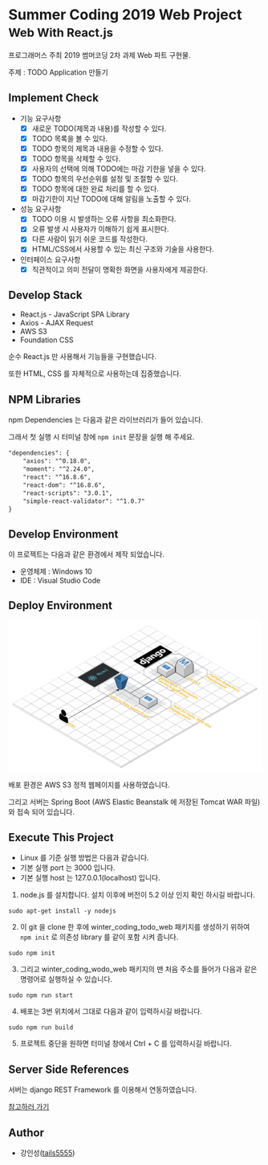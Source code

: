 # Summer Coding 2019 Web Project<br/><small>Web With React.js</small>

프로그래머스 주최 2019 썸머코딩 2차 과제 Web 파트 구현물.

주제 : TODO Application 만들기

## Implement Check

- 기능 요구사항
  - [x] 새로운 TODO(제목과 내용)를 작성할 수 있다.
  - [x] TODO 목록을 볼 수 있다.
  - [x] TODO 항목의 제목과 내용을 수정할 수 있다.
  - [x] TODO 항목을 삭제할 수 있다.
  - [x] 사용자의 선택에 의해 TODO에는 마감 기한을 넣을 수 있다.
  - [x] TODO 항목의 우선순위를 설정 및 조절할 수 있다.
  - [x] TODO 항목에 대한 완료 처리를 할 수 있다.
  - [x] 마감기한이 지난 TODO에 대해 알림을 노출할 수 있다.
- 성능 요구사항
  - [x] TODO 이용 시 발생하는 오류 사항을 최소화한다.
  - [x] 오류 발생 시 사용자가 이해하기 쉽게 표시한다.
  - [x] 다른 사람이 읽기 쉬운 코드를 작성한다.
  - [x] HTML/CSS에서 사용할 수 있는 최신 구조와 기술을 사용한다.
- 인터페이스 요구사항
  - [x] 직관적이고 의미 전달이 명확한 화면을 사용자에게 제공한다.

## Develop Stack

- React.js - JavaScript SPA Library
- Axios - AJAX Request
- AWS S3
- Foundation CSS

순수 React.js 만 사용해서 기능들을 구현했습니다.

또한 HTML, CSS 를 자체적으로 사용하는데 집중했습니다.

## NPM Libraries

npm Dependencies 는 다음과 같은 라이브러리가 들어 있습니다.

그래서 첫 실행 시 터미널 창에 `npm init` 문장을 실행 해 주세요.

```
"dependencies": {
    "axios": "^0.18.0",
    "moment": "^2.24.0",
    "react": "^16.8.6",
    "react-dom": "^16.8.6",
    "react-scripts": "3.0.1",
    "simple-react-validator": "^1.0.7"
}
```

## Develop Environment

이 프로젝트는 다음과 같은 환경에서 제작 되었습니다.

- 운영체제 : Windows 10
- IDE : Visual Studio Code

## Deploy Environment

![aws_deploy](./images/2019_summer_todo_deploy.png)

배포 환경은 AWS S3 정적 웹페이지를 사용하였습니다.

그리고 서버는 Spring Boot (AWS Elastic Beanstalk 에 저장된 Tomcat WAR 파일) 와 접속 되어 있습니다.

## Execute This Project

- Linux 를 기준 실행 방법은 다음과 같습니다.
- 기본 실행 port 는 3000 입니다.
- 기본 실행 host 는 127.0.0.1(localhost) 입니다.

1. node.js 를 설치합니다. 설치 이후에 버전이 5.2 이상 인지 확인 하시길 바랍니다.
```
sudo apt-get install -y nodejs
```

2. 이 git 을 clone 한 후에 winter_coding_todo_web 패키지를 생성하기 위하여 `npm init` 로 의존성 library 를 같이 포함 시켜 줍니다.
```
sudo npm init
```

3. 그리고 winter_coding_wodo_web 패키지의 맨 처음 주소를 들어가 다음과 같은 명령어로 실행하실 수 있습니다.

```
sudo npm run start
```

4. 배포는 3번 위치에서 그대로 다음과 같이 입력하시길 바랍니다.

```
sudo npm run build
```

5. 프로젝트 중단을 원하면 터미널 창에서 Ctrl + C 를 입력하시길 바랍니다.

## Server Side References

서버는 django REST Framework 를 이용해서 연동하였습니다.

[참고하러 가기](https://github.com/tails5555/summer2019_todo_server)

## Author

- 강인성([tails5555](https://github.com/tails5555))